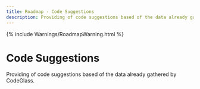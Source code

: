 ```yaml
---
title: Roadmap - Code Suggestions
description: Providing of code suggestions based of the data already gathered by CodeGlass.
---
```

{% include Warnings/RoadmapWarning.html %}

# Code Suggestions
Providing of code suggestions based of the data already gathered by CodeGlass.
